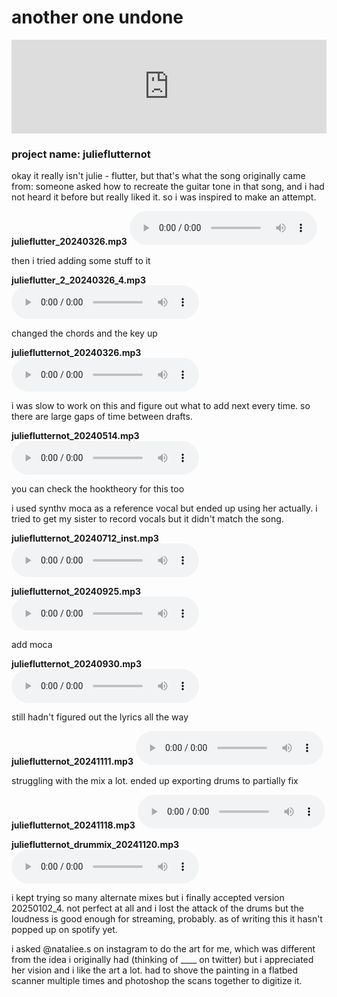 # another one undone

<div class="iframe-container">
<iframe width="100%" src="https://www.youtube.com/embed/Zfh45Egx_cI?si=H3TM9St4no56OUf5" title="YouTube video player" frameborder="0" allow="accelerometer; autoplay; clipboard-write; encrypted-media; gyroscope; picture-in-picture; web-share" referrerpolicy="strict-origin-when-cross-origin" allowfullscreen></iframe>
</div>

### project name: julieflutternot

okay it really isn't julie - flutter, but that's what the song originally came
from: someone asked how to recreate the guitar tone in that song, and i had not
heard it before but really liked it. so i was inspired to make an attempt.

**julieflutter_20240326.mp3**
<audio controls src="audio/julieflutter_20240326.mp3">
error: your browser couldn't load the audio
</audio>

then i tried adding some stuff to it

**julieflutter_2_20240326_4.mp3**
<audio controls src="audio/julieflutter_2_20240326_4.mp3">
error: your browser couldn't load the audio
</audio>

changed the chords and the key up

**julieflutternot_20240326.mp3**
<audio controls src="audio/julieflutternot_20240326.mp3">
error: your browser couldn't load the audio
</audio>

i was slow to work on this and figure out what to add next every time. so there
are large gaps of time between drafts.

**julieflutternot_20240514.mp3**
<audio controls src="audio/julieflutternot_20240514.mp3">
error: your browser couldn't load the audio
</audio>

you can check the hooktheory for this too

i used synthv moca as a reference vocal but ended up using her actually. i
tried to get my sister to record vocals but it didn't match the song.

**julieflutternot_20240712_inst.mp3**
<audio controls src="audio/julieflutternot_20240712_inst.mp3">
error: your browser couldn't load the audio
</audio>

**julieflutternot_20240925.mp3**
<audio controls src="audio/julieflutternot_20240925.mp3">
error: your browser couldn't load the audio
</audio>

add moca

**julieflutternot_20240930.mp3**
<audio controls src="audio/julieflutternot_20240930.mp3">
error: your browser couldn't load the audio
</audio>

still hadn't figured out the lyrics all the way

**julieflutternot_20241111.mp3**
<audio controls src="audio/julieflutternot_20241111.mp3">
error: your browser couldn't load the audio
</audio>

struggling with the mix a lot. ended up exporting drums to partially fix

**julieflutternot_20241118.mp3**
<audio controls src="audio/julieflutternot_20241118.mp3">
error: your browser couldn't load the audio
</audio>

**julieflutternot_drummix_20241120.mp3**
<audio controls src="audio/julieflutternot_drummix_20241120.mp3">
error: your browser couldn't load the audio
</audio>

i kept trying so many alternate mixes but i finally accepted version 20250102_4.
not perfect at all and i lost the attack of the drums but the loudness is
good enough for streaming, probably. as of writing this it hasn't popped up
on spotify yet.

i asked @nataliee.s on instagram to do the art for me, which was different
from the idea i originally had (thinking of ____ on twitter) but i appreciated
her vision and i like the art a lot. had to shove the painting in a flatbed
scanner multiple times and photoshop the scans together to digitize it.
